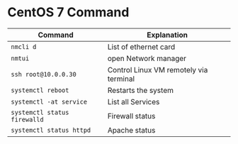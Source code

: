 # CentOS 7 Command

| Command                      | Explanation                            | 
| ---------------------------- | -------------------------------------- | 
| `nmcli d`                    | List of ethernet card                  | 
| `nmtui`                      | open Network manager                   |
| `ssh root@10.0.0.30`         | Control Linux VM remotely via terminal | 
| `systemctl reboot`           | Restarts the system                    |
| `systemctl -at service`      | List all Services                      |
| `systemctl status firewalld` | Firewall status <status stop start>    |
| `systemctl status httpd` | Apache status <satus stop start>
